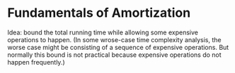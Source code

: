 # Fundamentals of Amortization

Idea: bound the total running time while allowing some expensive operations to happen.
(In some wrose-case time complexity analysis, the worse case might be consisting of
a sequence of expensive operations. But normally this bound is not practical because
expensive operations do not happen frequently.)

